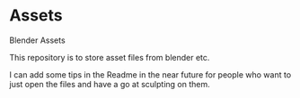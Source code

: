 # Assets
Blender Assets

This repository is to store asset files from blender etc.

I can add some tips in the Readme in the near future for people who want to just open the files and have a go at sculpting on them.
